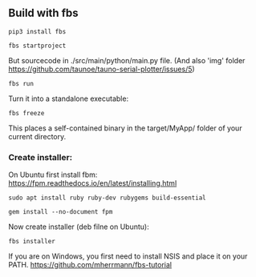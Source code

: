 ## Build with fbs

    pip3 install fbs

    fbs startproject

But sourcecode in ./src/main/python/main.py file. (And also 'img' folder https://github.com/taunoe/tauno-serial-plotter/issues/5)

    fbs run

Turn it into a standalone executable:

    fbs freeze

This places a self-contained binary in the target/MyApp/ folder of your current directory.

### Create installer:

On Ubuntu first install fbm: https://fpm.readthedocs.io/en/latest/installing.html

    sudo apt install ruby ruby-dev rubygems build-essential

    gem install --no-document fpm

Now create installer (deb filne on Ubuntu):

    fbs installer

If you are on Windows, you first need to install NSIS and place it on your PATH.
https://github.com/mherrmann/fbs-tutorial